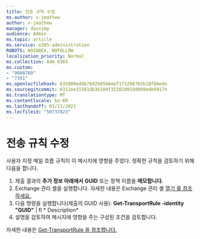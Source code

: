 ```yaml
---
title: 전송 규칙 수정
ms.author: v-jmathew
author: v-jmathew
manager: dansimp
audience: Admin
ms.topic: article
ms.service: o365-administration
ROBOTS: NOINDEX, NOFOLLOW
localization_priority: Normal
ms.collection: Adm_O365
ms.custom:
- "9000760"
- "7391"
ms.openlocfilehash: 635009ed4b78d2b05b0eef1f3298765b10f86ede
ms.sourcegitcommit: 6312ee31561db36104f32282d019d069ede69174
ms.translationtype: MT
ms.contentlocale: ko-KR
ms.lasthandoff: 03/11/2021
ms.locfileid: "50737823"
---
```

# <a name="fix-transport-rules"></a>전송 규칙 수정

사용자 지정 메일 흐름 규칙이 이 메시지에 영향을 주었다. 정확한 규칙을 검토하기 위해 다음을 합니다.

1. 제출 결과의 **추가 정보 아래에서** **GUID** 또는 정책 이름을 **메모합니다.**
2. Exchange 관리 셸을 실행합니다. 자세한 내용은 Exchange 관리 셸 [열기 를 참조하세요.](https://go.microsoft.com/fwlink/?linkid=2101432)
3. 다음 명령을 실행합니다(제출의 GUID 사용): **Get-TransportRule -identity "GUID"** | fl * Description*
4. 설명을 검토하여 메시지에 영향을 주는 구성된 조건을 검토합니다.

자세한 내용은 [Get-TransportRule 을 참조합니다.](https://go.microsoft.com/fwlink/?linkid=2101523)
